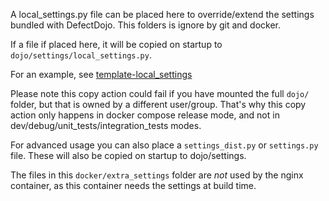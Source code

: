 A local_settings.py file can be placed here to override/extend the settings bundled with DefectDojo.
This folders is ignore by git and docker.

If a file if placed here, it will be copied on startup to `dojo/settings/local_settings.py`.

For an example, see [template-local_settings](../../dojo/settings/template-local_settings)

Please note this copy action could fail if you have mounted the full `dojo/` folder, but that is owned by a different user/group.
That's why this copy action only happens in docker compose release mode, and not in dev/debug/unit_tests/integration_tests modes.

For advanced usage you can also place a `settings_dist.py` or `settings.py` file. These will also be copied on startup to dojo/settings.

The files in this `docker/extra_settings` folder are *not* used by the nginx container, as this container needs the settings at build time.
